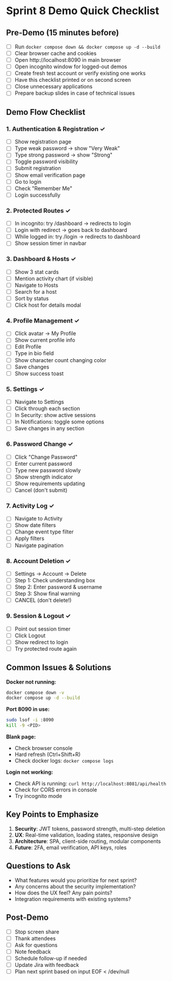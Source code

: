 # Sprint 8 Demo Quick Checklist

## Pre-Demo (15 minutes before)
- [ ] Run `docker compose down && docker compose up -d --build`
- [ ] Clear browser cache and cookies
- [ ] Open http://localhost:8090 in main browser
- [ ] Open incognito window for logged-out demos
- [ ] Create fresh test account or verify existing one works
- [ ] Have this checklist printed or on second screen
- [ ] Close unnecessary applications
- [ ] Prepare backup slides in case of technical issues

## Demo Flow Checklist

### 1. Authentication & Registration ✓
- [ ] Show registration page
- [ ] Type weak password → show "Very Weak"
- [ ] Type strong password → show "Strong" 
- [ ] Toggle password visibility
- [ ] Submit registration
- [ ] Show email verification page
- [ ] Go to login
- [ ] Check "Remember Me"
- [ ] Login successfully

### 2. Protected Routes ✓
- [ ] In incognito: try /dashboard → redirects to login
- [ ] Login with redirect → goes back to dashboard
- [ ] While logged in: try /login → redirects to dashboard
- [ ] Show session timer in navbar

### 3. Dashboard & Hosts ✓
- [ ] Show 3 stat cards
- [ ] Mention activity chart (if visible)
- [ ] Navigate to Hosts
- [ ] Search for a host
- [ ] Sort by status
- [ ] Click host for details modal

### 4. Profile Management ✓
- [ ] Click avatar → My Profile
- [ ] Show current profile info
- [ ] Edit Profile
- [ ] Type in bio field
- [ ] Show character count changing color
- [ ] Save changes
- [ ] Show success toast

### 5. Settings ✓
- [ ] Navigate to Settings
- [ ] Click through each section
- [ ] In Security: show active sessions
- [ ] In Notifications: toggle some options
- [ ] Save changes in any section

### 6. Password Change ✓
- [ ] Click "Change Password"
- [ ] Enter current password
- [ ] Type new password slowly
- [ ] Show strength indicator
- [ ] Show requirements updating
- [ ] Cancel (don't submit)

### 7. Activity Log ✓
- [ ] Navigate to Activity
- [ ] Show date filters
- [ ] Change event type filter
- [ ] Apply filters
- [ ] Navigate pagination

### 8. Account Deletion ✓
- [ ] Settings → Account → Delete
- [ ] Step 1: Check understanding box
- [ ] Step 2: Enter password & username
- [ ] Step 3: Show final warning
- [ ] CANCEL (don't delete\!)

### 9. Session & Logout ✓
- [ ] Point out session timer
- [ ] Click Logout
- [ ] Show redirect to login
- [ ] Try protected route again

## Common Issues & Solutions

**Docker not running:**
```bash
docker compose down -v
docker compose up -d --build
```

**Port 8090 in use:**
```bash
sudo lsof -i :8090
kill -9 <PID>
```

**Blank page:**
- Check browser console
- Hard refresh (Ctrl+Shift+R)
- Check docker logs: `docker compose logs`

**Login not working:**
- Check API is running: `curl http://localhost:8081/api/health`
- Check for CORS errors in console
- Try incognito mode

## Key Points to Emphasize

1. **Security**: JWT tokens, password strength, multi-step deletion
2. **UX**: Real-time validation, loading states, responsive design  
3. **Architecture**: SPA, client-side routing, modular components
4. **Future**: 2FA, email verification, API keys, roles

## Questions to Ask

- What features would you prioritize for next sprint?
- Any concerns about the security implementation?
- How does the UX feel? Any pain points?
- Integration requirements with existing systems?

## Post-Demo

- [ ] Stop screen share
- [ ] Thank attendees
- [ ] Ask for questions
- [ ] Note feedback
- [ ] Schedule follow-up if needed
- [ ] Update Jira with feedback
- [ ] Plan next sprint based on input
EOF < /dev/null

